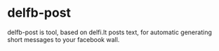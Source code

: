 # delfb-post
delfb-post is tool, based on delfi.lt posts text, for automatic generating short messages to your facebook wall. 
